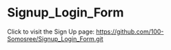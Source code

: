 # Signup_Login_Form

Click to visit the Sign Up page: https://github.com/100-Somosree/Signup_Login_Form.git
